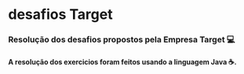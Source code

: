 # desafios Target

### Resolução dos desafios propostos pela Empresa Target 💻

#### A resolução dos exercicios foram feitos usando a linguagem Java ☕.
